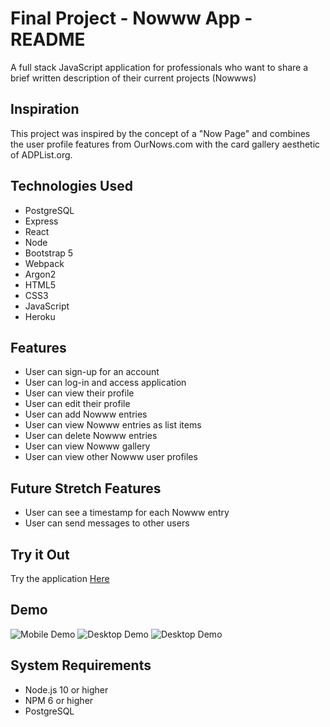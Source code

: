 # Final Project - Nowww App - README
A full stack JavaScript application for professionals who want to share a brief written description of their current projects (Nowwws)

## Inspiration
This project was inspired by the concept of a "Now Page" and combines the user profile features from OurNows.com with the card gallery aesthetic of ADPList.org.

## Technologies Used
- PostgreSQL
- Express
- React
- Node
- Bootstrap 5
- Webpack
- Argon2
- HTML5
- CSS3
- JavaScript
- Heroku

## Features
- User can sign-up for an account
- User can log-in and access application
- User can view their profile
- User can edit their profile
- User can add Nowww entries
- User can view Nowww entries as list items
- User can delete Nowww entries
- User can view Nowww gallery
- User can view other Nowww user profiles

## Future Stretch Features
- User can see a timestamp for each Nowww entry
- User can send messages to other users

## Try it Out
Try the application [Here](nowww-app.herokuapp.com/#sign-in)
## Demo
![Mobile Demo](images/mobile-demo.gif)
![Desktop Demo](images/desktop-demo1.gif)
![Desktop Demo](images/desktop-demo2.gif)

## System Requirements
- Node.js 10 or higher
- NPM 6 or higher
- PostgreSQL
